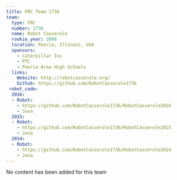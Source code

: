 ```yaml
---
title: FRC Team 1736
team:
  type: FRC
  number: 1736
  name: Robot Casserole
  rookie_year: 2006
  location: Peoria, Illinois, USA
  sponsors:
    - Caterpillar Inc
    - PTC
    - Peoria Area High Schools
  links:
    Website: http://robotcasserole.org/
    Github: https://github.com/RobotCasserole1736
 robot_code:
  2016:
  - Robot:
    - https://github.com/RobotCasserole1736/RobotCasserole2016
    - Java
  2015:
  - Robot:
    - https://github.com/RobotCasserole1736/RobotCasserole2015
    - Java
  2014:
  - Robot:
    - https://github.com/RobotCasserole1736/RobotCasserole2014
    - Java
---
```

No content has been added for this team
